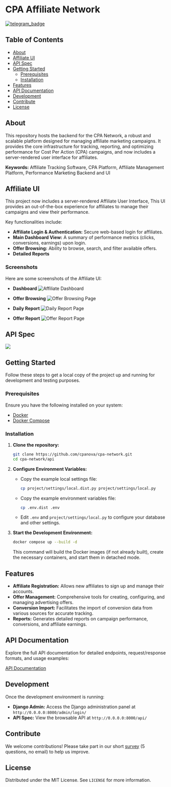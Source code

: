 # CPA Affiliate Network

[![telegram_badge]][telegram_link]

## Table of Contents

*   [About](#about)
*   [Affiliate UI](#affiliate-ui)
*   [API Spec](#api-spec)
*   [Getting Started](#getting-started)
    *   [Prerequisites](#prerequisites)
    *   [Installation](#installation)
*   [Features](#features)
*   [API Documentation](#api-documentation)
*   [Development](#development)
*   [Contribute](#contribute)
*   [License](#license)

## About

This repository hosts the backend for the CPA Network, a robust and scalable platform designed for managing affiliate marketing campaigns. It provides the core infrastructure for tracking, reporting, and optimizing performance for Cost Per Action (CPA) campaigns, and now includes a server-rendered user interface for affiliates.

**Keywords:** Affiliate Tracking Software, CPA Platform, Affiliate Management Platform, Performance Marketing Backend and UI

## Affiliate UI

This project now includes a server-rendered Affiliate User Interface, This UI provides an out-of-the-box experience for affiliates to manage their campaigns and view their performance.

Key functionalities include:

*   **Affiliate Login & Authentication:** Secure web-based login for affiliates.
*   **Main Dashboard View:** A summary of performance metrics (clicks, conversions, earnings) upon login.
*   **Offer Browsing:** Ability to browse, search, and filter available offers.
*   **Detailed Reports**

### Screenshots

Here are some screenshots of the Affiliate UI:

*   **Dashboard**
    ![Affiliate Dashboard](https://drive.google.com/uc?export=view&id=1I5ijLTShvc_AhXi3KMd2Ini0oIcEr_iu)

*   **Offer Browsing**
    ![Offer Browsing Page](https://drive.google.com/uc?export=view&id=17hrxz8-7IC41Oz-3TkysM7A5_n8COc1r)

*   **Daily Report**
    ![Daily Report Page](https://drive.google.com/uc?export=view&id=19FaMNwg_5PW_SbDX2T-U0GzkLDmRlHr0)

*   **Offer Report**
    ![Offer Report Page](https://drive.google.com/uc?export=view&id=1GHZGLSGpMw8DY8SqxR_oP_NfNbCeGlBs)


## API Spec

[![](https://drive.google.com/uc?export=view&id=1PQxLndC4ZJ1YYUqUsoCc5pLq-r9e1hxd)](https://cpanova.github.io/cpa-network/index.html)

## Getting Started

Follow these steps to get a local copy of the project up and running for development and testing purposes.

### Prerequisites

Ensure you have the following installed on your system:

*   [Docker](https://www.docker.com/get-started)
*   [Docker Compose](https://docs.docker.com/compose/install/)

### Installation

1.  **Clone the repository:**
    ```bash
    git clone https://github.com/cpanova/cpa-network.git
    cd cpa-network/api
    ```
2.  **Configure Environment Variables:**
    *   Copy the example local settings file:
        ```bash
        cp project/settings/local.dist.py project/settings/local.py
        ```
    *   Copy the example environment variables file:
        ```bash
        cp .env.dist .env
        ```
    *   Edit `.env` and `project/settings/local.py` to configure your database and other settings.

3.  **Start the Development Environment:**
    ```bash
    docker compose up --build -d
    ```
    This command will build the Docker images (if not already built), create the necessary containers, and start them in detached mode.

## Features

*   **Affiliate Registration:** Allows new affiliates to sign up and manage their accounts.
*   **Offer Management:** Comprehensive tools for creating, configuring, and managing advertising offers.
*   **Conversion Import:** Facilitates the import of conversion data from various sources for accurate tracking.
*   **Reports:** Generates detailed reports on campaign performance, conversions, and affiliate earnings.

## API Documentation

Explore the full API documentation for detailed endpoints, request/response formats, and usage examples:

[API Documentation](https://cpanova.github.io/cpa-network/index.html)

## Development

Once the development environment is running:

*   **Django Admin:** Access the Django administration panel at `http://0.0.0.0:8000/admin/login/`
*   **API Spec:** View the browsable API at `http://0.0.0.0:8000/api/`

## Contribute

We welcome contributions! Please take part in our short [survey](https://forms.gle/fCU6NYjuY8A1J8xd6) (5 questions, no email) to help us improve.

## License

Distributed under the MIT License. See `LICENSE` for more information.

<!-- MARKDOWN LINKS & IMAGES -->
<!-- https://www.markdownguide.org/basic-syntax/#reference-style-links -->
[telegram_badge]: https://img.shields.io/badge/telegram-252850?style=plastic&logo=telegram
[telegram_link]: https://t.me/bloogrox
